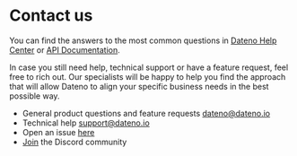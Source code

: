 # Contact us

You can find the answers to the most common questions in [Dateno Help Center](https://dateno.io/help/) or [API Documentation](https://api.dateno.io/).

In case you still need help, technical support or have a feature request, feel free to rich out. Our specialists will be happy to help you find the approach that will allow Dateno to align your specific business needs in the best possible way.

- General product questions and feature requests [dateno@dateno.io](mailto:dateno@dateno.io)
- Technical help [support@dateno.io](mailto:support@dateno.io) 
- Open an issue [here](https://github.com/datenoio/dateno-public/issues)
- [Join](https://discord.com/invite/tydNfp5EY8) the Discord community
